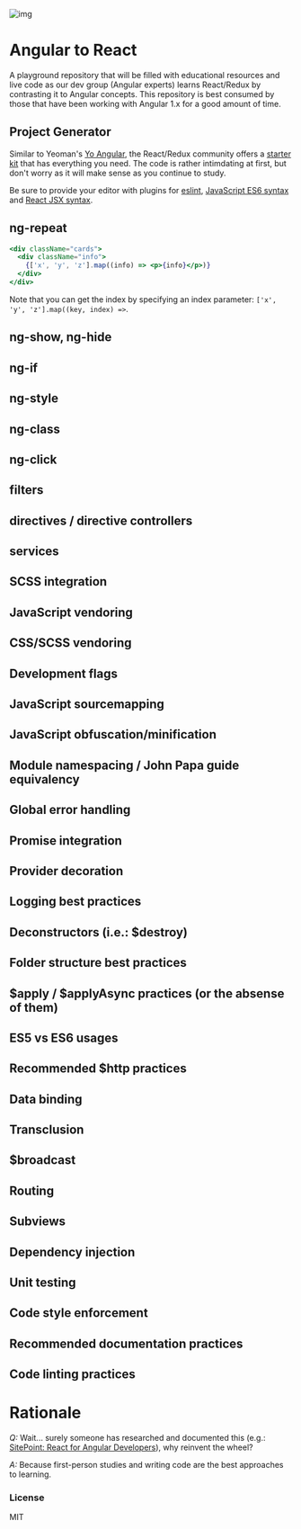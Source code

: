 ![img](http://www.textfiles.com/underconstruction/BaBajaMesa3235construct.gif)

# Angular to React
A playground repository that will be filled with educational resources and live code as our dev group (Angular experts) learns React/Redux by contrasting it to Angular concepts. This repository is best consumed by those that have been working with Angular 1.x for a good amount of time.

## Project Generator

Similar to Yeoman's [Yo Angular](https://github.com/yeoman/generator-angular), the React/Redux community offers a [starter kit](https://github.com/davezuko/react-redux-starter-kit) that has everything you need. The code is rather intimdating at first, but don't worry as it will make sense as you continue to study.

Be sure to provide your editor with plugins for [eslint](http://eslint.org/), [JavaScript ES6 syntax](https://www.google.com/search?q=es6+plugin) and [React JSX syntax](https://www.google.com/search?q=jsx+plugin).

## ng-repeat

```jsx
<div className="cards">
  <div className="info">
    {['x', 'y', 'z'].map((info) => <p>{info}</p>)}
  </div>
</div>
```

Note that you can get the index by specifying an index parameter: `['x', 'y', 'z'].map((key, index) =>`.

## ng-show, ng-hide
## ng-if
## ng-style
## ng-class
## ng-click
## filters
## directives / directive controllers
## services
## SCSS integration
## JavaScript vendoring
## CSS/SCSS vendoring
## Development flags
## JavaScript sourcemapping
## JavaScript obfuscation/minification
## Module namespacing / John Papa guide equivalency
## Global error handling
## Promise integration
## Provider decoration
## Logging best practices
## Deconstructors (i.e.: $destroy)
## Folder structure best practices
## $apply / $applyAsync practices (or the absense of them)
## ES5 vs ES6 usages
## Recommended $http practices
## Data binding
## Transclusion
## $broadcast
## Routing
## Subviews
## Dependency injection
## Unit testing
## Code style enforcement
## Recommended documentation practices
## Code linting practices


# Rationale

_Q:_ Wait... surely someone has researched and documented this (e.g.: [SitePoint: React for Angular Developers](https://www.sitepoint.com/react-for-angular-developers/)), why reinvent the wheel?

_A:_ Because first-person studies and writing code are the best approaches to learning.

### License

MIT
